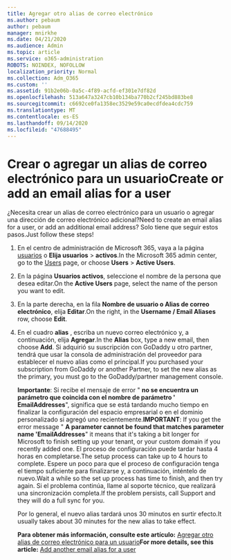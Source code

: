 ```yaml
---
title: Agregar otro alias de correo electrónico
ms.author: pebaum
author: pebaum
manager: mnirkhe
ms.date: 04/21/2020
ms.audience: Admin
ms.topic: article
ms.service: o365-administration
ROBOTS: NOINDEX, NOFOLLOW
localization_priority: Normal
ms.collection: Adm_O365
ms.custom: ''
ms.assetid: 91b2e06b-0a5c-4f89-acfd-ef301e7df82d
ms.openlocfilehash: 513a647a3247cb10b134ba770b2cf245bd883be8
ms.sourcegitcommit: c6692ce0fa1358ec3529e59ca0ecdfdea4cdc759
ms.translationtype: MT
ms.contentlocale: es-ES
ms.lasthandoff: 09/14/2020
ms.locfileid: "47688495"
---
```

# <a name="create-or-add-an-email-alias-for-a-user"></a><span data-ttu-id="50d10-102">Crear o agregar un alias de correo electrónico para un usuario</span><span class="sxs-lookup"><span data-stu-id="50d10-102">Create or add an email alias for a user</span></span>

<span data-ttu-id="50d10-103">¿Necesita crear un alias de correo electrónico para un usuario o agregar una dirección de correo electrónico adicional?</span><span class="sxs-lookup"><span data-stu-id="50d10-103">Need to create an email alias for a user, or add an additional email address?</span></span> <span data-ttu-id="50d10-104">Solo tiene que seguir estos pasos.</span><span class="sxs-lookup"><span data-stu-id="50d10-104">Just follow these steps!</span></span>
  
1. <span data-ttu-id="50d10-105">En el centro de administración de Microsoft 365, vaya a la página [usuarios](https://go.microsoft.com/fwlink/p/?linkid=834822) o **Elija usuarios** \> **activos**.</span><span class="sxs-lookup"><span data-stu-id="50d10-105">In the Microsoft 365 admin center, go to the [Users](https://go.microsoft.com/fwlink/p/?linkid=834822) page, or choose **Users** \> **Active Users**.</span></span>
    
2. <span data-ttu-id="50d10-106">En la página **Usuarios activos**, seleccione el nombre de la persona que desea editar.</span><span class="sxs-lookup"><span data-stu-id="50d10-106">On the **Active Users** page, select the name of the person you want to edit.</span></span> 
    
3. <span data-ttu-id="50d10-107">En la parte derecha, en la fila **Nombre de usuario o Alias de correo electrónico**, elija **Editar**.</span><span class="sxs-lookup"><span data-stu-id="50d10-107">On the right, in the **Username / Email Aliases** row, choose **Edit**.</span></span>
    
4. <span data-ttu-id="50d10-108">En el cuadro **alias** , escriba un nuevo correo electrónico y, a continuación, elija **Agregar**.</span><span class="sxs-lookup"><span data-stu-id="50d10-108">In the **Alias** box, type a new email, then choose **Add**.</span></span> <span data-ttu-id="50d10-109">Si adquirió su suscripción con GoDaddy u otro partner, tendrá que usar la consola de administración del proveedor para establecer el nuevo alias como el principal.</span><span class="sxs-lookup"><span data-stu-id="50d10-109">If you purchased your subscription from GoDaddy or another Partner, to set the new alias as the primary, you must go to the GoDaddy/partner management console.</span></span> 
    
    <span data-ttu-id="50d10-110">**Importante**: Si recibe el mensaje de error " **no se encuentra un parámetro que coincida con el nombre de parámetro ' EmailAddresses**", significa que se está tardando mucho tiempo en finalizar la configuración del espacio empresarial o en el dominio personalizado si agregó uno recientemente.</span><span class="sxs-lookup"><span data-stu-id="50d10-110">**IMPORTANT**: If you get the error message " **A parameter cannot be found that matches parameter name 'EmailAddresses**" it means that it's taking a bit longer for Microsoft to finish setting up your tenant, or your custom domain if you recently added one.</span></span> <span data-ttu-id="50d10-111">El proceso de configuración puede tardar hasta 4 horas en completarse.</span><span class="sxs-lookup"><span data-stu-id="50d10-111">The setup process can take up to 4 hours to complete.</span></span> <span data-ttu-id="50d10-112">Espere un poco para que el proceso de configuración tenga el tiempo suficiente para finalizarse y, a continuación, inténtelo de nuevo.</span><span class="sxs-lookup"><span data-stu-id="50d10-112">Wait a while so the set up process has time to finish, and then try again.</span></span> <span data-ttu-id="50d10-113">Si el problema continúa, llame al soporte técnico, que realizará una sincronización completa.</span><span class="sxs-lookup"><span data-stu-id="50d10-113">If the problem persists, call Support and they will do a full sync for you.</span></span>
    
    <span data-ttu-id="50d10-114">Por lo general, el nuevo alias tardará unos 30 minutos en surtir efecto.</span><span class="sxs-lookup"><span data-stu-id="50d10-114">It usually takes about 30 minutes for the new alias to take effect.</span></span>
    
    <span data-ttu-id="50d10-115">**Para obtener más información, consulte este artículo:** [Agregar otro alias de correo electrónico para un usuario](https://docs.microsoft.com/microsoft-365/admin/email/add-another-email-alias-for-a-user)</span><span class="sxs-lookup"><span data-stu-id="50d10-115">**For more details, see this article:** [Add another email alias for a user](https://docs.microsoft.com/microsoft-365/admin/email/add-another-email-alias-for-a-user)</span></span>
    

